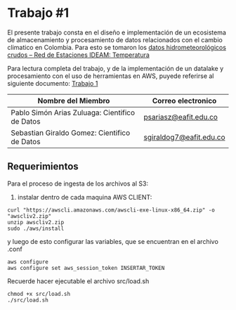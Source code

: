 # Trabajo #1
El presente trabajo consta en el diseño e implementación de un ecosistema de almacenamiento y procesamiento de datos relacionados con el cambio climatico en Colombia.
Para esto se tomaron los [datos hidrometeorológicos crudos – Red de Estaciones IDEAM: Temperatura](https://www.datos.gov.co/Ambiente-y-Desarrollo-Sostenible/Datos-Hidrometeorol-gicos-Crudos-Red-de-Estaciones/sbwg-7ju4)

Para lectura completa del trabajo, y de la implementación de un datalake y procesamiento con el uso de herramientas en AWS, puyede referirse al siguiente documento: [Trabajo 1](https://github.com/psariasz/Trabajo1_almacenamiento/blob/main/Trabajo_1.pdf)

| Nombre del Miembro | Correo electronico | 
|-------------|-------------|
|  Pablo Simón Arias Zuluaga: Cientifico de Datos | psariasz@eafit.edu.co|
|  Sebastian Giraldo Gomez: Cientifico de Datos | sgiraldog7@eafit.edu.co|

## Requerimientos
Para el proceso de ingesta de los archivos al S3:

1. instalar dentro de cada maquina AWS CLIENT:
```
curl "https://awscli.amazonaws.com/awscli-exe-linux-x86_64.zip" -o "awscliv2.zip"
unzip awscliv2.zip
sudo ./aws/install
```
y luego de esto configurar las variables, que se encuentran en el archivo .conf

```
aws configure
aws configure set aws_session_token INSERTAR_TOKEN
```
Recuerde hacer ejecutable el archivo src/load.sh

```
chmod +x src/load.sh
./src/load.sh
```

